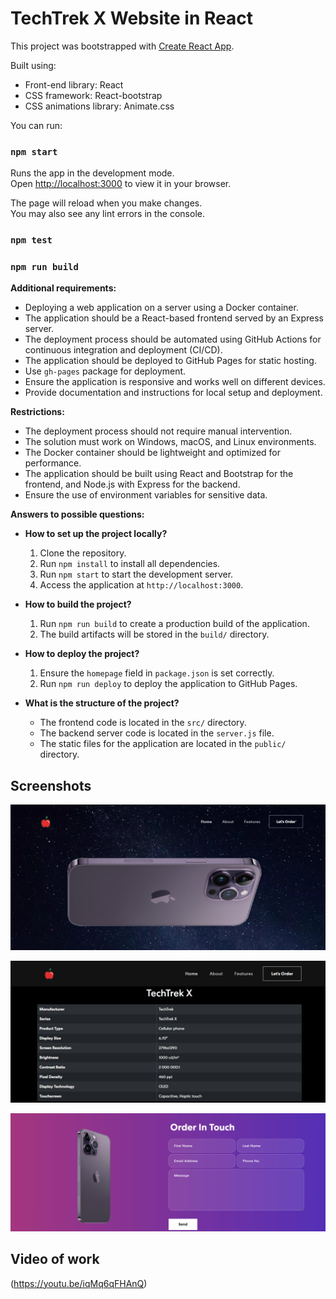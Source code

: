 # TechTrek X Website in React

This project was bootstrapped with [Create React App](https://github.com/facebook/create-react-app).

Built using:

- Front-end library: React
- CSS framework: React-bootstrap
- CSS animations library: Animate.css

You can run:

### `npm start`

Runs the app in the development mode.\
Open [http://localhost:3000](http://localhost:3000) to view it in your browser.

The page will reload when you make changes.\
You may also see any lint errors in the console.

### `npm test`

### `npm run build`

**Additional requirements:**

- Deploying a web application on a server using a Docker container.
- The application should be a React-based frontend served by an Express server.
- The deployment process should be automated using GitHub Actions for continuous integration and deployment (CI/CD).
- The application should be deployed to GitHub Pages for static hosting.
- Use `gh-pages` package for deployment.
- Ensure the application is responsive and works well on different devices.
- Provide documentation and instructions for local setup and deployment.

**Restrictions:**

- The deployment process should not require manual intervention.
- The solution must work on Windows, macOS, and Linux environments.
- The Docker container should be lightweight and optimized for performance.
- The application should be built using React and Bootstrap for the frontend, and Node.js with Express for the backend.
- Ensure the use of environment variables for sensitive data.

**Answers to possible questions:**

- **How to set up the project locally?**
  1. Clone the repository.
  2. Run `npm install` to install all dependencies.
  3. Run `npm start` to start the development server.
  4. Access the application at `http://localhost:3000`.

- **How to build the project?**
  1. Run `npm run build` to create a production build of the application.
  2. The build artifacts will be stored in the `build/` directory.

- **How to deploy the project?**
  1. Ensure the `homepage` field in `package.json` is set correctly.
  2. Run `npm run deploy` to deploy the application to GitHub Pages.

- **What is the structure of the project?**
  - The frontend code is located in the `src/` directory.
  - The backend server code is located in the `server.js` file.
  - The static files for the application are located in the `public/` directory.

## Screenshots

![Screenshot 1](https://github.com/GalliFrey7/KyrgyzText/blob/master/screens/photo_2024-05-20_19-27-24.jpg)

![Screenshot 2](https://github.com/GalliFrey7/KyrgyzText/blob/master/screens/photo_2024-05-20_19-27-34.jpg)

![Screenshot 3](https://github.com/GalliFrey7/KyrgyzText/blob/master/screens/photo_2024-05-20_19-27-31.jpg)

## Video of work

(https://youtu.be/iqMq6qFHAnQ)
